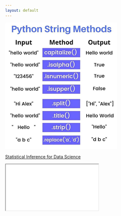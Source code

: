 ```yaml
---
layout: default
---
```


![Python String Methods](/assets/images/Python-String-Methods.png)

[Statistical Inference for Data Science](/assets/study-material/01-Statistical-Inference-for-Data-Science.pdf)

<iframe
    src="/assets/study-material/01-Statistical-Inference-for-Data-Science.pdf"
></iframe>